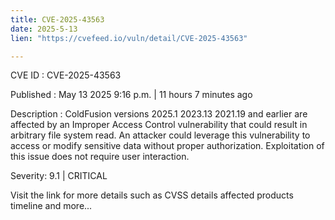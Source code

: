 ```yaml
---
title: CVE-2025-43563
date: 2025-5-13
lien: "https://cvefeed.io/vuln/detail/CVE-2025-43563"

---
```


CVE ID : CVE-2025-43563

Published :  May 13
2025
9:16 p.m. | 11 hours
7 minutes ago

Description : ColdFusion versions 2025.1
2023.13
2021.19 and earlier are affected by an Improper Access Control vulnerability that could result in arbitrary file system read. An attacker could leverage this vulnerability to access or modify sensitive data without proper authorization. Exploitation of this issue does not require user interaction.

Severity: 9.1 | CRITICAL

Visit the link for more details
such as CVSS details
affected products
timeline
and more...
